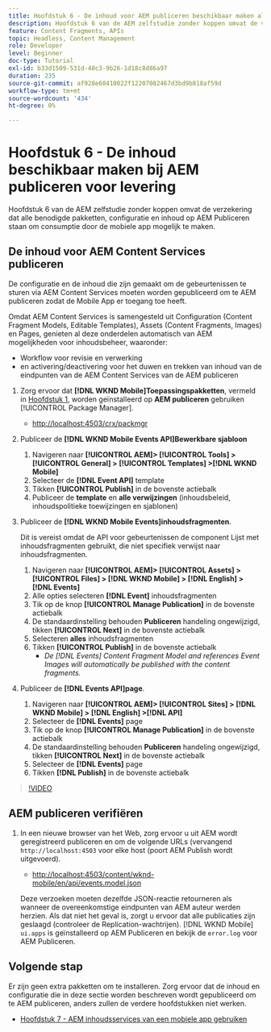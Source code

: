 ```yaml
---
title: Hoofdstuk 6 - De inhoud voor AEM publiceren beschikbaar maken als JSON - Content Services
description: Hoofdstuk 6 van de AEM zelfstudie zonder koppen omvat de verzekering dat alle benodigde pakketten, configuratie en inhoud op AEM Publiceren staan zodat gebruikers van de mobiele app mogelijk zijn.
feature: Content Fragments, APIs
topic: Headless, Content Management
role: Developer
level: Beginner
doc-type: Tutorial
exl-id: b33d1509-531d-40c3-9b26-1d18c8d86a97
duration: 235
source-git-commit: af928e60410022f12207082467d3bd9b818af59d
workflow-type: tm+mt
source-wordcount: '434'
ht-degree: 0%

---
```


# Hoofdstuk 6 - De inhoud beschikbaar maken bij AEM publiceren voor levering

Hoofdstuk 6 van de AEM zelfstudie zonder koppen omvat de verzekering dat alle benodigde pakketten, configuratie en inhoud op AEM Publiceren staan om consumptie door de mobiele app mogelijk te maken.

## De inhoud voor AEM Content Services publiceren

De configuratie en de inhoud die zijn gemaakt om de gebeurtenissen te sturen via AEM Content Services moeten worden gepubliceerd om te AEM publiceren zodat de Mobile App er toegang toe heeft.

Omdat AEM Content Services is samengesteld uit Configuration (Content Fragment Models, Editable Templates), Assets (Content Fragments, Images) en Pages, genieten al deze onderdelen automatisch van AEM mogelijkheden voor inhoudsbeheer, waaronder:

* Workflow voor revisie en verwerking
* en activering/deactivering voor het duwen en trekken van inhoud van de eindpunten van de AEM Content Services van de AEM publiceren

1. Zorg ervoor dat **[!DNL WKND Mobile]Toepassingspakketten**, vermeld in [Hoofdstuk 1](./chapter-1.md#wknd-mobile-application-packages), worden geïnstalleerd op **AEM publiceren** gebruiken [!UICONTROL Package Manager].
   * [http://localhost:4503/crx/packmgr](http://localhost:4503/crx/packmgr)

1. Publiceer de **[!DNL WKND Mobile Events API]Bewerkbare sjabloon**
   1. Navigeren naar **[!UICONTROL AEM]> [!UICONTROL Tools] > [!UICONTROL General] > [!UICONTROL Templates] >[!DNL WKND Mobile]**
   1. Selecteer de **[!DNL Event API]** template
   1. Tikken **[!UICONTROL Publish]** in de bovenste actiebalk
   1. Publiceer de **template** en **alle verwijzingen** (inhoudsbeleid, inhoudspolitieke toewijzingen en sjablonen)

1. Publiceer de **[!DNL WKND Mobile Events]inhoudsfragmenten**.

   Dit is vereist omdat de API voor gebeurtenissen de component Lijst met inhoudsfragmenten gebruikt, die niet specifiek verwijst naar inhoudsfragmenten.

   1. Navigeren naar **[!UICONTROL AEM]> [!UICONTROL Assets] > [!UICONTROL Files] > [!DNL WKND Mobile] > [!DNL English] >[!DNL Events]**
   1. Alle opties selecteren **[!DNL Event]** inhoudsfragmenten
   1. Tik op de knop **[!UICONTROL Manage Publication]** in de bovenste actiebalk
   1. De standaardinstelling behouden **Publiceren** handeling ongewijzigd, tikken **[!UICONTROL Next]** in de bovenste actiebalk
   1. Selecteren **alles** inhoudsfragmenten
   1. Tikken **[!UICONTROL Publish]** in de bovenste actiebalk
      * *De [!DNL Events] Content Fragment Model and references Event Images will automatically be published with the content fragments.*

1. Publiceer de **[!DNL Events API]page**.
   1. Navigeren naar **[!UICONTROL AEM]> [!UICONTROL Sites] > [!DNL WKND Mobile] > [!DNL English] >[!DNL API]**
   1. Selecteer de **[!DNL Events]** page
   1. Tik op de knop **[!UICONTROL Manage Publication]** in de bovenste actiebalk
   1. De standaardinstelling behouden **Publiceren** handeling ongewijzigd, tikken **[!UICONTROL Next]** in de bovenste actiebalk
   1. Selecteer de **[!DNL Events]** page
   1. Tikken **[!DNL Publish]** in de bovenste actiebalk

>[!VIDEO](https://video.tv.adobe.com/v/28343?quality=12&learn=on)

## AEM publiceren verifiëren

1. In een nieuwe browser van het Web, zorg ervoor u uit AEM wordt geregistreerd publiceren en om de volgende URLs (vervangend `http://localhost:4503` voor elke host (poort AEM Publish wordt uitgevoerd).

   * [http://localhost:4503/content/wknd-mobile/en/api/events.model.json](http://localhost:4503/content/wknd-mobile/en/api/events.model.tidy.json)

   Deze verzoeken moeten dezelfde JSON-reactie retourneren als wanneer de overeenkomstige eindpunten van AEM auteur werden herzien. Als dat niet het geval is, zorgt u ervoor dat alle publicaties zijn geslaagd (controleer de Replication-wachtrijen). [!DNL WKND Mobile] `ui.apps` is geïnstalleerd op AEM Publiceren en bekijk de `error.log` voor AEM Publiceren.

## Volgende stap

Er zijn geen extra pakketten om te installeren. Zorg ervoor dat de inhoud en configuratie die in deze sectie worden beschreven wordt gepubliceerd om te AEM publiceren, anders zullen de verdere hoofdstukken niet werken.

* [Hoofdstuk 7 - AEM inhoudsservices van een mobiele app gebruiken](./chapter-7.md)
